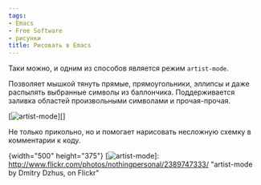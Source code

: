 ```yaml
---
tags:
- Emacs
- Free Software
- рисунки
title: Рисовать в Emacs
---
```


Таки можно, и одним из способов является режим `artist-mode`.

Позволяет мышкой тянуть прямые, прямоугольники, эллипсы и даже распылять
выбранные символы из баллончика. Поддерживается заливка областей
произвольными символами и прочая-прочая.

[![artist-mode][]][]

Не только прикольно, но и помогает нарисовать несложную схемку в
комментарии к коду.

  [artist-mode]: http://farm4.static.flickr.com/3195/2389747333_dba20736be.jpg
  {width="500" height="375"}
  [![artist-mode][]]: http://www.flickr.com/photos/nothingpersonal/2389747333/
    "artist-mode by Dmitry Dzhus, on Flickr"
